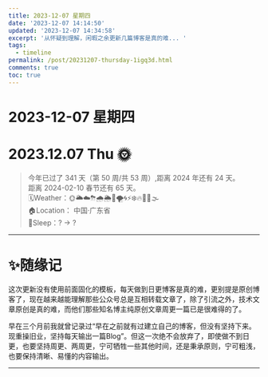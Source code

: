 ```yaml
---
title: 2023-12-07 星期四
date: '2023-12-07 14:14:50'
updated: '2023-12-07 14:34:58'
excerpt: '从怀疑到理解，闲暇之余更新几篇博客是真的难... '
tags:
  - timeline
permalink: /post/20231207-thursday-1igq3d.html
comments: true
toc: true
---
```


# 2023-12-07 星期四

# 2023.12.07 Thu 🌞

> 今年已过了 341 天（第 50 周/共 53 周）,距离 2024 年还有 24 天。  
> 距离 2024-02-10 春节还有 65 天。  
> 🗓️Weather：🌞🌥☁️⛈🌧🌦🌈🌪🌀⚡❄️🔥🥶🌊🌫  
> 🏠Location： 中国·广东省  
> 🛌Sleep：? → ?

---

# ✨随缘记

这次更新没有使用前面固化的模板，每天做到日更博客是真的难，更别提是原创博客了，现在越来越能理解那些公众号总是互相转载文章了，除了引流之外，技术文章原创是真的难，而他们那些知名博主纯原创文章周更一篇已是很难得的了。

早在三个月前我就曾记录过“早在之前就有过建立自己的博客，但没有坚持下来。现重操旧业，坚持每天输出一篇Blog”。但这一次绝不会放弃了，即使做不到日更，也要坚持周更、两周更，宁可牺牲一些其他时间，还是秉承原则，宁可粗浅，也要保持清晰、易懂的内容输出。

---

‍

‍
